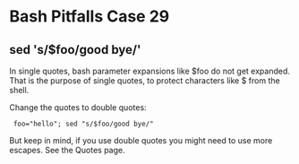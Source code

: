 # Bash Pitfalls Case 29
## sed 's/\$foo/good bye/'

In single quotes, bash parameter expansions like $foo do not get expanded. That is the purpose of single quotes, to protect characters like $ from the shell.

Change the quotes to double quotes:

```shell
 foo="hello"; sed "s/$foo/good bye/"
```

But keep in mind, if you use double quotes you might need to use more escapes. See the Quotes page.